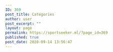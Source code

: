 ```yaml
---
ID: 369
post_title: Categories
author: user
post_excerpt: ""
layout: page
permalink: https://sportseeker.ml/?page_id=369
published: true
post_date: 2020-09-14 13:56:47
---
```

<!-- wp:code -->
<pre><code></code></pre>
<!-- /wp:code -->